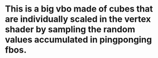 # This is a big vbo made of cubes that are individually scaled in the vertex shader by sampling the random values accumulated in pingponging fbos.
